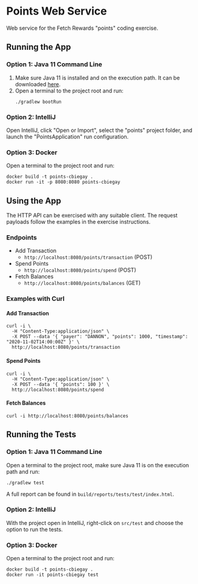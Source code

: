 # Points Web Service
Web service for the Fetch Rewards "points" coding exercise.

## Running the App
### Option 1: Java 11 Command Line
1. Make sure Java 11 is installed and on the execution path. It can be downloaded
   [here](https://www.oracle.com/java/technologies/downloads/#java11). 
2. Open a terminal to the project root and run:
    ```
    ./gradlew bootRun
    ```
    
### Option 2: IntelliJ
Open IntelliJ, click "Open or Import", select the "points" project folder, and launch the "PointsApplication"
run configuration.

### Option 3: Docker
Open a terminal to the project root and run:
```
docker build -t points-cbiegay .
docker run -it -p 8080:8080 points-cbiegay
```

## Using the App
The HTTP API can be exercised with any suitable client.  The request payloads follow the examples in the
exercise instructions.

### Endpoints
* Add Transaction
    * `http://localhost:8080/points/transaction` (POST)
* Spend Points
    * `http://localhost:8080/points/spend` (POST)
* Fetch Balances
    * `http://localhost:8080/points/balances` (GET)

### Examples with Curl

#### Add Transaction
```
curl -i \
  -H "Content-Type:application/json" \
  -X POST --data '{ "payer": "DANNON", "points": 1000, "timestamp": "2020-11-02T14:00:00Z" }' \
  http://localhost:8080/points/transaction
```

#### Spend Points
```
curl -i \
  -H "Content-Type:application/json" \
  -X POST --data '{ "points": 100 }' \
  http://localhost:8080/points/spend
```

#### Fetch Balances
```
curl -i http://localhost:8080/points/balances
``` 

## Running the Tests
### Option 1: Java 11 Command Line
Open a terminal to the project root, make sure Java 11 is on the execution path and run:
```
./gradlew test
```
A full report can be found in `build/reports/tests/test/index.html`.

### Option 2: IntelliJ
With the project open in IntelliJ, right-click on `src/test` and choose the option to run the tests.

### Option 3: Docker
Open a terminal to the project root and run:
```
docker build -t points-cbiegay .
docker run -it points-cbiegay test
```
